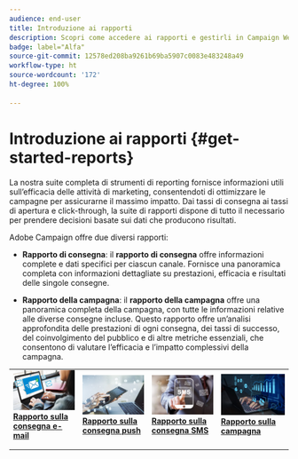 ```yaml
---
audience: end-user
title: Introduzione ai rapporti
description: Scopri come accedere ai rapporti e gestirli in Campaign Web
badge: label="Alfa"
source-git-commit: 12578ed208ba9261b69ba5907c0083e483248a49
workflow-type: ht
source-wordcount: '172'
ht-degree: 100%

---
```


# Introduzione ai rapporti {#get-started-reports}

La nostra suite completa di strumenti di reporting fornisce informazioni utili sull’efficacia delle attività di marketing, consentendoti di ottimizzare le campagne per assicurarne il massimo impatto. Dai tassi di consegna ai tassi di apertura e click-through, la suite di rapporti dispone di tutto il necessario per prendere decisioni basate sui dati che producono risultati.

Adobe Campaign offre due diversi rapporti:

* **Rapporto di consegna**: il **rapporto di consegna** offre informazioni complete e dati specifici per ciascun canale. Fornisce una panoramica completa con informazioni dettagliate su prestazioni, efficacia e risultati delle singole consegne.

* **Rapporto della campagna**: il **rapporto della campagna** offre una panoramica completa della campagna, con tutte le informazioni relative alle diverse consegne incluse. Questo rapporto offre un’analisi approfondita delle prestazioni di ogni consegna, dei tassi di successo, del coinvolgimento del pubblico e di altre metriche essenziali, che consentono di valutare l’efficacia e l’impatto complessivi della campagna.



<table style="table-layout:fixed"><tr style="border: 0;">
<td>
<a href="email-report.md">
<img alt="Lead" src="assets/do-not-localize/email_report.jpeg">
</a>
<div><a href="email-report.md"><strong>Rapporto sulla consegna e-mail</strong>
</div>
<p>
</td>
<td>
<a href="push-report.md">
<img alt="Non frequente" src="assets/do-not-localize/push_report.jpeg">
</a>
<div>
<a href="push-report.md"><strong> Rapporto sulla consegna push<strong></strong></a>
</div>
<p></td>
<td>
<a href="sms-report.md">
<img alt="Convalida" src="assets/do-not-localize/sms_report.png">
</a>
<div>
<a href="sms-report.md"><strong> Rapporto sulla consegna SMS</strong></a>
</div>
<p>
</td>
<td>
<a href="campaign-reports.md">
<img alt="Convalida" src="assets/do-not-localize/campaign_report.jpeg">
</a>
<div>
<a href="campaign-reports.md"><strong>Rapporto sulla campagna</strong></a>
</div>
<p>
</td>
</tr></table>

